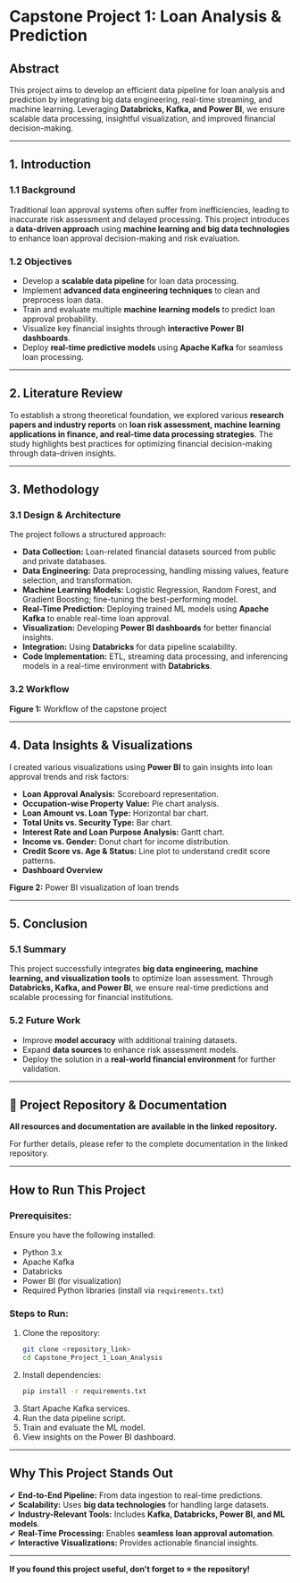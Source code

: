# Capstone Project 1: Loan Analysis & Prediction

## Abstract
This project aims to develop an efficient data pipeline for loan analysis and prediction by integrating big data engineering, real-time streaming, and machine learning. Leveraging **Databricks, Kafka, and Power BI**, we ensure scalable data processing, insightful visualization, and improved financial decision-making.

---

## 1. Introduction
### 1.1 Background
Traditional loan approval systems often suffer from inefficiencies, leading to inaccurate risk assessment and delayed processing. This project introduces a **data-driven approach** using **machine learning and big data technologies** to enhance loan approval decision-making and risk evaluation.

### 1.2 Objectives
- Develop a **scalable data pipeline** for loan data processing.
- Implement **advanced data engineering techniques** to clean and preprocess loan data.
- Train and evaluate multiple **machine learning models** to predict loan approval probability.
- Visualize key financial insights through **interactive Power BI dashboards**.
- Deploy **real-time predictive models** using **Apache Kafka** for seamless loan processing.

---

## 2. Literature Review
To establish a strong theoretical foundation, we explored various **research papers and industry reports** on **loan risk assessment, machine learning applications in finance, and real-time data processing strategies**. The study highlights best practices for optimizing financial decision-making through data-driven insights.

---

## 3. Methodology
### 3.1 Design & Architecture
The project follows a structured approach:
- **Data Collection:** Loan-related financial datasets sourced from public and private databases.
- **Data Engineering:** Data preprocessing, handling missing values, feature selection, and transformation.
- **Machine Learning Models:** Logistic Regression, Random Forest, and Gradient Boosting; fine-tuning the best-performing model.
- **Real-Time Prediction:** Deploying trained ML models using **Apache Kafka** to enable real-time loan approval.
- **Visualization:** Developing **Power BI dashboards** for better financial insights.
- **Integration:** Using **Databricks** for data pipeline scalability.
- **Code Implementation:** ETL, streaming data processing, and inferencing models in a real-time environment with **Databricks**.

### 3.2 Workflow
**Figure 1:** Workflow of the capstone project

---

## 4. Data Insights & Visualizations
I created various visualizations using **Power BI** to gain insights into loan approval trends and risk factors:

- **Loan Approval Analysis:** Scoreboard representation.
- **Occupation-wise Property Value:** Pie chart analysis.
- **Loan Amount vs. Loan Type:** Horizontal bar chart.
- **Total Units vs. Security Type:** Bar chart.
- **Interest Rate and Loan Purpose Analysis:** Gantt chart.
- **Income vs. Gender:** Donut chart for income distribution.
- **Credit Score vs. Age & Status:** Line plot to understand credit score patterns.
- **Dashboard Overview**

**Figure 2:** Power BI visualization of loan trends

---

## 5. Conclusion
### 5.1 Summary
This project successfully integrates **big data engineering, machine learning, and visualization tools** to optimize loan assessment. Through **Databricks, Kafka, and Power BI**, we ensure real-time predictions and scalable processing for financial institutions.

### 5.2 Future Work
- Improve **model accuracy** with additional training datasets.
- Expand **data sources** to enhance risk assessment models.
- Deploy the solution in a **real-world financial environment** for further validation.

---

## 🔗 Project Repository & Documentation
 **All resources and documentation are available in the linked repository.**

For further details, please refer to the complete documentation in the linked repository.

---

##  How to Run This Project
### Prerequisites:
Ensure you have the following installed:
- Python 3.x
- Apache Kafka
- Databricks
- Power BI (for visualization)
- Required Python libraries (install via `requirements.txt`)

### Steps to Run:
1. Clone the repository:
   ```sh
   git clone <repository_link>
   cd Capstone_Project_1_Loan_Analysis
   ```
2. Install dependencies:
   ```sh
   pip install -r requirements.txt
   ```
3. Start Apache Kafka services.
4. Run the data pipeline script.
5. Train and evaluate the ML model.
6. View insights on the Power BI dashboard.

---

##  Why This Project Stands Out
✔ **End-to-End Pipeline:** From data ingestion to real-time predictions.  
✔ **Scalability:** Uses **big data technologies** for handling large datasets.  
✔ **Industry-Relevant Tools:** Includes **Kafka, Databricks, Power BI, and ML models**.  
✔ **Real-Time Processing:** Enables **seamless loan approval automation**.  
✔ **Interactive Visualizations:** Provides actionable financial insights.

---
 **If you found this project useful, don't forget to ⭐ the repository!**
